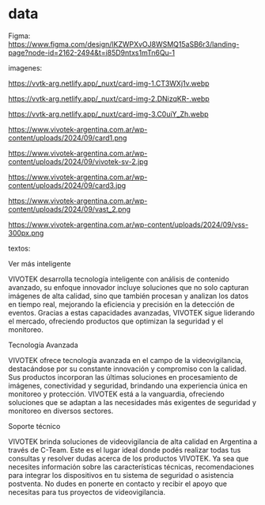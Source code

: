 # data
Figma: https://www.figma.com/design/lKZWPXvOJ8WSMQ15aSB6r3/landing-page?node-id=2162-2494&t=i85D9ntxs1mTn6Qu-1

imagenes:

https://vvtk-arg.netlify.app/_nuxt/card-img-1.CT3WXj1v.webp

https://vvtk-arg.netlify.app/_nuxt/card-img-2.DNizqKR-.webp

https://vvtk-arg.netlify.app/_nuxt/card-img-3.C0uiY_Zh.webp

https://www.vivotek-argentina.com.ar/wp-content/uploads/2024/09/card1.png

https://www.vivotek-argentina.com.ar/wp-content/uploads/2024/09/vivotek-sv-2.jpg

https://www.vivotek-argentina.com.ar/wp-content/uploads/2024/09/card3.jpg

https://www.vivotek-argentina.com.ar/wp-content/uploads/2024/09/vast_2.png

https://www.vivotek-argentina.com.ar/wp-content/uploads/2024/09/vss-300px.png

textos:

Ver más inteligente

VIVOTEK desarrolla tecnología inteligente con análisis de contenido avanzado, su enfoque innovador incluye soluciones que no solo capturan imágenes de alta calidad, sino que también procesan y analizan los datos en tiempo real, mejorando la eficiencia y precisión en la detección de eventos. Gracias a estas capacidades avanzadas, VIVOTEK sigue liderando el mercado, ofreciendo productos que optimizan la seguridad y el monitoreo.


Tecnología Avanzada

VIVOTEK ofrece tecnología avanzada en el campo de la videovigilancia, destacándose por su constante innovación y compromiso con la calidad. Sus productos incorporan las últimas soluciones en procesamiento de imágenes, conectividad y seguridad, brindando una experiencia única en monitoreo y protección. VIVOTEK está a la vanguardia, ofreciendo soluciones que se adaptan a las necesidades más exigentes de seguridad y monitoreo en diversos sectores.


Soporte técnico

VIVOTEK brinda soluciones de videovigilancia de alta calidad en Argentina a través de C-Team. Este es el lugar ideal donde podés realizar todas tus consultas y resolver dudas acerca de los productos VIVOTEK. Ya sea que necesites información sobre las características técnicas, recomendaciones para integrar los dispositivos en tu sistema de seguridad o asistencia postventa. No dudes en ponerte en contacto y recibir el apoyo que necesitas para tus proyectos de videovigilancia.

